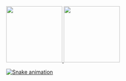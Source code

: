 <div>
  <a href="https://github.com/eduardo-nedel">
  <img height="150em" src="https://github-readme-stats.vercel.app/api?username=eduardo-nedel&show_icons=true&theme=jolly&include_all_commits=true&count_private=true&hide=stars&role=owner,collaborator"/>
  <img height="150em" src="https://github-readme-stats-eduardo-nedel.vercel.app/api/top-langs/?username=eduardo-nedel&layout=compact&include_all_commits=true&count_private=true&theme=jolly&langs_count=10"/>
</div>

![Snake animation](https://github.com/eduardo-nedel/eduardo-nedel/blob/output/github-contribution-grid-snake.svg)
